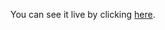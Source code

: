 You can see it live by clicking [here](https://nickcodes86.github.io/Markdown-Previewer-by-Nick-Slowey/).